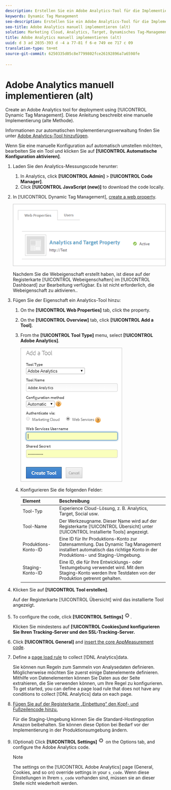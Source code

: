 ```yaml
---
description: Erstellen Sie ein Adobe Analytics-Tool für die Implementierung mithilfe des Dynamic Tag Managements. Diese Anleitung beschreibt eine manuelle Implementierung (alte Methode).
keywords: Dynamic Tag Management
seo-description: Erstellen Sie ein Adobe Analytics-Tool für die Implementierung mithilfe des Dynamic Tag Managements. Diese Anleitung beschreibt eine manuelle Implementierung (alte Methode).
seo-title: Adobe Analytics manuell implementieren (alt)
solution: Marketing Cloud, Analytics, Target, Dynamisches Tag-Management
title: Adobe Analytics manuell implementieren (alt)
uuid: d 3 ad 2035-393 d -4 a 77-81 f 6-e 749 ee 717 c 09
translation-type: tm+mt
source-git-commit: 6250335d05c8e7799802fce26192896a7a6598fe

---
```



# Adobe Analytics manuell implementieren (alt)

Create an Adobe Analytics tool for deployment using [!UICONTROL Dynamic Tag Management]. Diese Anleitung beschreibt eine manuelle Implementierung (alte Methode).

Informationen zur automatischen Implementierungsverwaltung finden Sie unter [Adobe Analytics-Tool hinzufügen](../../implement/c-implement-with-dtm/c-aa-tool/analytics-dtm.md#concept_FBA6679A0B79490F8296437F11E5E4F8).

Wenn Sie eine manuelle Konfiguration auf automatisch umstellen möchten, bearbeiten Sie ein Tool und klicken Sie auf **[!UICONTROL Automatische Konfiguration aktivieren]**.

1. Laden Sie den Analytics-Messungscode herunter:
   1. In Analytics, click **[!UICONTROL Admin]** &gt; **[!UICONTROL Code Manager]**.
   1. Click **[!UICONTROL JavaScript (new)]** to download the code locally.
1. In [!UICONTROL Dynamic Tag Management], [create a web property](../../implement/c-implement-with-dtm/t-create-web-property.md#task_960467FBB7A54499AC228CB3AA3C4123).

   ![](assets/dtm-property.png)

   Nachdem Sie die Webeigenschaft erstellt haben, ist diese auf der Registerkarte [!UICONTROL Webeigenschaften] im [!UICONTROL Dashboard] zur Bearbeitung verfügbar. Es ist nicht erforderlich, die Webeigenschaft zu aktivieren..

1. Fügen Sie der Eigenschaft ein Analytics-Tool hinzu:
   1. On the **[!UICONTROL Web Properties]** tab, click the property.
   1. On the **[!UICONTROL Overview]** tab, click **[!UICONTROL Add a Tool]**.
   1. From the **[!UICONTROL Tool Type]** menu, select **[!UICONTROL Adobe Analytics]**.

      ![](assets/dtm-add-analytics-tool.png)

   1. Konfigurieren Sie die folgenden Felder:

      | Element | Beschreibung |
      |---|---|
      | Tool-Typ | Experience Cloud-Lösung, z. B. Analytics, Target, Social usw. |
      | Tool-Name | Der Werkzeugname. Dieser Name wird auf der Registerkarte [!UICONTROL Übersicht] unter [!UICONTROL Installierte Tools] angezeigt. |
      | Produktions-Konto-ID | Eine ID für Ihr Produktions-Konto zur Datensammlung. Das Dynamic Tag Management installiert automatisch das richtige Konto in der Produktions- und Staging-Umgebung. |
      | Staging-Konto-ID | Eine ID, die für Ihre Entwicklungs- oder Testumgebung verwendet wird. Mit dem Staging-Konto werden Ihre Testdaten von der Produktion getrennt gehalten. |

1. Klicken Sie auf **[!UICONTROL Tool erstellen]**.

   Auf der Registerkarte [!UICONTROL Übersicht] wird das installierte Tool angezeigt.

1. To configure the code, click **[!UICONTROL Settings]** ![](assets/settings_gear.png).

   Klicken Sie mindestens auf **[!UICONTROL Cookies]und konfigurieren Sie Ihren Tracking-Server und den SSL-Tracking-Server.**

1. Click **[!UICONTROL General]** and [insert the core AppMeasurement code](../../implement/c-implement-with-dtm/c-aa-tool/t-appmeasurement-code.md#task_068D72664B2743359A64ADB8692D3658).
1. Define a [page load rule](../../implement/c-implement-with-dtm/c-rules/t-rules-create.md#task_B7FB5ED415AF430C952265AC2835C0DB) to collect [!DNL Analytics]data.

   Sie können nun Regeln zum Sammeln von Analysedaten definieren. Möglicherweise möchten Sie zuerst einige Datenelemente definieren. Mithilfe von Datenelementen können Sie Daten aus der Seite extrahieren, die Sie verwenden können, um Ihre Regel zu konfigurieren. To get started, you can define a page load rule that does not have any conditions to collect [!DNL Analytics] data on each page.
1. [Fügen Sie auf der Registerkarte „Einbettung“ den Kopf- und Fußzeilencode hinzu.](../../implement/c-implement-with-dtm/c-headers-footers/t-header-footer-code.md#task_43C8DD699A514638B0620775C06423E5)

   Für die Staging-Umgebung können Sie die Standard-Hostingoption Amazon beibehalten. Sie können diese Option bei Bedarf vor der Implementierung in der Produktionsumgebung ändern.
1. (Optional) Click **[!UICONTROL Settings]** ![](assets/settings_gear.png) on the Options tab, and configure the Adobe Analytics code.

   >[!NOTE]
   >
   >The settings on the [!UICONTROL Adobe Analytics] page (General, Cookies, and so on) override settings in your `s_code`. Wenn diese Einstellungen in Ihrem `s_code` vorhanden sind, müssen sie an dieser Stelle nicht wiederholt werden.

